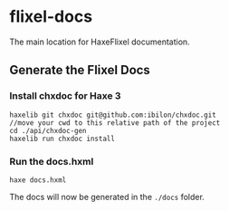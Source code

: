 flixel-docs
===========

The main location for HaxeFlixel documentation.

## Generate the Flixel Docs

### Install chxdoc for Haxe 3

	haxelib git chxdoc git@github.com:ibilon/chxdoc.git
	//move your cwd to this relative path of the project
	cd ./api/chxdoc-gen
	haxelib run chxdoc install

### Run the docs.hxml

	haxe docs.hxml

The docs will now be generated in the `./docs` folder. 